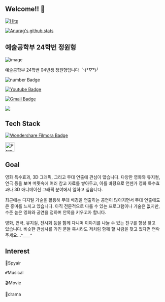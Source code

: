 ## Welcome!! 👋

<div align=left>

[![Hits](https://hits.seeyoufarm.com/api/count/incr/badge.svg?url=https%3A%2F%2Fgithub.com%2FJWH-040602&count_bg=%2379C83D&title_bg=%23555555&icon=&icon_color=%23E7E7E7&title=hits&edge_flat=false)](https://hits.seeyoufarm.com)

</div>

[![Anurag's github stats](https://github-readme-stats.vercel.app/api?username=JWH-040602)](https://github.com/anuraghazra/github-readme-stats)

## 예술공학부 24학번 정원형

![image](https://github.com/user-attachments/assets/1b1e19a9-0b0f-418c-b29c-e516eaa5a70b)

예술공학부 24학번 04년생 정원형입니다 ╰(*°▽°*)╯

![number Badge](https://img.shields.io/badge/phone%20number%20-0000DB)

[![Youtube Badge](https://img.shields.io/badge/Youtube-C90000?style=flat-square&logo=youtube&link=https://www.youtube.com/c/kyleschool)](https://www.youtube.com/channel/UCja2Z5OSOQPadCndUTdVxUA)

[![Gmail Badge](https://img.shields.io/badge/Gmail-90E4FF?style=flat-square&logo=Gmail&logoColor=white&link=mailto:jwon1754@gmail.com)](mailto:jwon1754@gmail.com)


<a href=https://www.instagram.com/wjddnjsgud0602/>
  <img src="https://img.shields.io/badge/Instagram-FF007F?style=flat-square&logo=Instagram&logoColor=white"/>
</a>

## Tech Stack

<a href="https://filmora.wondershare.com/" target="_blank"><img src="https://img.shields.io/badge/Wondershare%20Filmora-07273D?style=flat-square&logo=wondershare&logoColor=white" alt="Wondershare Filmora Badge"/></a>


<a href="https://procreatedreams.com/" target="_blank">
  <img src="https://procreate-assets-cdn.procreate.com/assets/dreams.D3DCTxzr.png" alt="Procreate Dreams Logo" width="30" height="30">
</a>

## Goal

영화 특수효과, 3D 그래픽, 그리고 무대 연출에 관심이 많습니다. 
다양한 영화와 뮤지컬, 연극 등을 보며 머릿속에 여러 참고 자료를 쌓아두고, 이를 바탕으로 언젠가 영화 특수효과나 3D 애니메이션 그래픽 분야에서 일하고 싶습니다.

최근에는 디지털 기술을 활용해 무대 배경을 연출하는 공연이 많아지면서 무대 연출에도 큰 흥미를 느끼고 있습니다. 
아직 전문적으로 다룰 수 있는 프로그램이나 기술은 없지만, 수준 높은 영화와 공연을 접하며 안목을 키우고자 합니다.

영화, 연극, 뮤지컬, 전시회 등을 함께 다니며 이야기를 나눌 수 있는 친구를 항상 찾고 있습니다. 
비슷한 관심사를 가진 분들 혹시라도 저처럼 함께 할 사람을 찾고 있다면 연락주세요...^____^

## Interest

🎸Spyair 

💕Musical

🎬Movie

🎥drama
